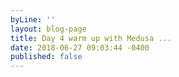 ```yaml
---
byLine: ''
layout: blog-page
title: Day 4 warm up with Medusa ...
date: 2018-06-27 09:03:44 -0400
published: false
---
```

